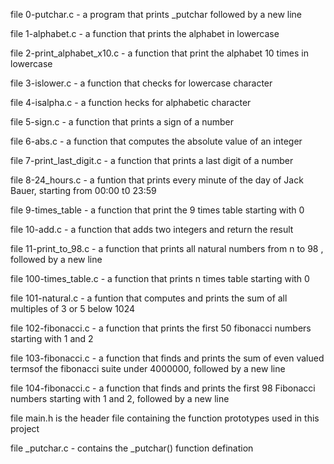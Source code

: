 file 0-putchar.c - a program that prints _putchar followed by a new line

file 1-alphabet.c - a function that prints the alphabet in lowercase

file 2-print_alphabet_x10.c - a function that print the alphabet 10 times in lowercase 

file 3-islower.c - a function that checks for lowercase character

file 4-isalpha.c - a function hecks for alphabetic character

file 5-sign.c - a function that prints a sign of a number

file 6-abs.c - a function that computes the absolute value of an integer

file 7-print_last_digit.c - a function that prints a last digit of a number

file 8-24_hours.c - a funtion that prints every minute of the day of Jack Bauer, starting from 00:00 t0 23:59

file 9-times_table - a function that print the 9 times table starting with 0

file 10-add.c - a function that adds two integers and return the result

file 11-print_to_98.c - a function that prints all natural numbers from n to 98 , followed by a new line

file 100-times_table.c - a function that prints n times table starting with 0

file 101-natural.c - a funtion that computes and prints the sum of all multiples of 3 or 5 below 1024

file 102-fibonacci.c - a function that prints the first 50 fibonacci numbers starting with 1 and 2 

file 103-fibonacci.c - a function that finds and prints the sum of even valued termsof the fibonacci suite under 4000000, followed by a new line

file 104-fibonacci.c - a function that finds and prints the first 98 Fibonacci numbers starting with 1 and 2, followed by a new line

file main.h is the header file containing the function prototypes used in this project

file _putchar.c - contains the _putchar() function defination
